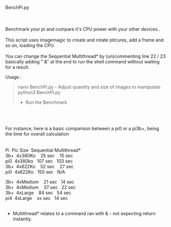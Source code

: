 BenchPi.py<br><br><br>
<br>
Benchmark your pi and compare it's CPU power with your other devices.. <br><br>
This script uses imagemagic to create and rotate pitcures, add a frame and so on, loading the CPU.<br><br>
You can change the Sequential&nbsp;Multithread* by (un)commenting line 22 / 23 basically adding " &" at the end to run the shell command without waiting for a result.

Usage : 
 >  nano BenchPi.py
    - Adjust quantity and size of images to manipulate
 > python3 BenchPi.py 
 >  - Run the Benchmark

<br><br><br>
For instance,  here is a basic comparison between a pi0 or a pi3b+, being the time for overall calculation<br><br><br>
  Pi&nbsp;&nbsp;Pic Size&nbsp;&nbsp;Sequential&nbsp;Multithread*<br> 
  3b+&nbsp;&nbsp;4x380Ko&nbsp;&nbsp;&nbsp;&nbsp;25 sec&nbsp;&nbsp;&nbsp;&nbsp;15 sec<br>
  pi0&nbsp;&nbsp;4x380ko&nbsp;&nbsp;&nbsp;107 sec&nbsp;&nbsp;&nbsp;103 sec<br>
  3b+&nbsp;&nbsp;4x622Ko&nbsp;&nbsp;&nbsp;&nbsp;52 sec&nbsp;&nbsp;&nbsp;&nbsp;27 sec<br>
  pi0&nbsp;&nbsp;4x622Ko&nbsp;&nbsp;&nbsp;150 sec&nbsp;&nbsp;&nbsp;N/A<br>
  
  3b+&nbsp;&nbsp;4xMedium&nbsp;&nbsp;&nbsp;&nbsp;21 sec&nbsp;&nbsp;&nbsp;14 sec<br>
  3b+&nbsp;&nbsp;4xMedium&nbsp;&nbsp;&nbsp;&nbsp;37 sec&nbsp;&nbsp;&nbsp;22 sec<br>
  3b+&nbsp;&nbsp;4xLarge&nbsp;&nbsp;&nbsp;&nbsp;84 sec&nbsp;&nbsp;&nbsp;54 sec<br>
  pi4&nbsp;&nbsp;4xLarge&nbsp;&nbsp;&nbsp;&nbsp;xx sec&nbsp;&nbsp;&nbsp;14 sec<br>
<br>
* Multithread* relates to a command ran with & - not expecting return instantly.


